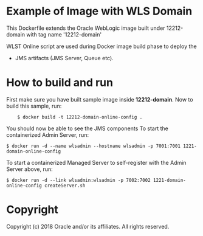 Example of Image with WLS Domain
================================
This Dockerfile extends the Oracle WebLogic image built under 12212-domain with tag name '12212-domain'

WLST Online script are used during Docker image build phase to deploy the

- JMS artifacts (JMS Server, Queue etc).

# How to build and run
First make sure you have built sample image inside **12212-domain**. Now to build this sample, run:

        $ docker build -t 12212-domain-online-config .

You should now be able to see the JMS components
To start the containerized Admin Server, run:

    $ docker run -d --name wlsadmin --hostname wlsadmin -p 7001:7001 1221-domain-online-config

To start a containerized Managed Server to self-register with the Admin Server above, run:

    $ docker run -d --link wlsadmin:wlsadmin -p 7002:7002 1221-domain-online-config createServer.sh



# Copyright
Copyright (c) 2018 Oracle and/or its affiliates. All rights reserved.
